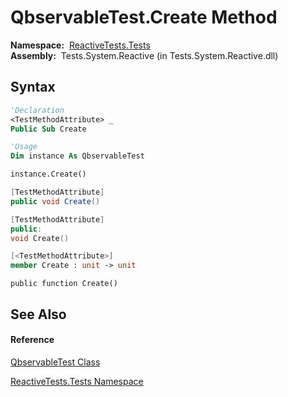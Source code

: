 # QbservableTest.Create Method

**Namespace:**  [ReactiveTests.Tests](ReactiveTests.Tests\ReactiveTests.Tests.md)  
**Assembly:**  Tests.System.Reactive (in Tests.System.Reactive.dll)

## Syntax

```vb
'Declaration
<TestMethodAttribute> _
Public Sub Create
```

```vb
'Usage
Dim instance As QbservableTest

instance.Create()
```

```csharp
[TestMethodAttribute]
public void Create()
```

```c++
[TestMethodAttribute]
public:
void Create()
```

```fsharp
[<TestMethodAttribute>]
member Create : unit -> unit 
```

```jscript
public function Create()
```

## See Also

#### Reference

[QbservableTest Class](QbservableTest\QbservableTest.md)

[ReactiveTests.Tests Namespace](ReactiveTests.Tests\ReactiveTests.Tests.md)





